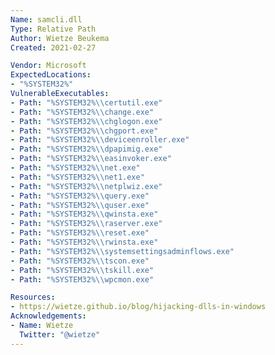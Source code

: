 ```yaml
---
Name: samcli.dll
Type: Relative Path
Author: Wietze Beukema
Created: 2021-02-27

Vendor: Microsoft
ExpectedLocations:
- "%SYSTEM32%"
VulnerableExecutables:
- Path: "%SYSTEM32%\\certutil.exe"
- Path: "%SYSTEM32%\\change.exe"
- Path: "%SYSTEM32%\\chglogon.exe"
- Path: "%SYSTEM32%\\chgport.exe"
- Path: "%SYSTEM32%\\deviceenroller.exe"
- Path: "%SYSTEM32%\\dpapimig.exe"
- Path: "%SYSTEM32%\\easinvoker.exe"
- Path: "%SYSTEM32%\\net.exe"
- Path: "%SYSTEM32%\\net1.exe"
- Path: "%SYSTEM32%\\netplwiz.exe"
- Path: "%SYSTEM32%\\query.exe"
- Path: "%SYSTEM32%\\quser.exe"
- Path: "%SYSTEM32%\\qwinsta.exe"
- Path: "%SYSTEM32%\\raserver.exe"
- Path: "%SYSTEM32%\\reset.exe"
- Path: "%SYSTEM32%\\rwinsta.exe"
- Path: "%SYSTEM32%\\systemsettingsadminflows.exe"
- Path: "%SYSTEM32%\\tscon.exe"
- Path: "%SYSTEM32%\\tskill.exe"
- Path: "%SYSTEM32%\\wpcmon.exe"

Resources:
- https://wietze.github.io/blog/hijacking-dlls-in-windows
Acknowledgements:
- Name: Wietze
  Twitter: "@wietze"
---
```

